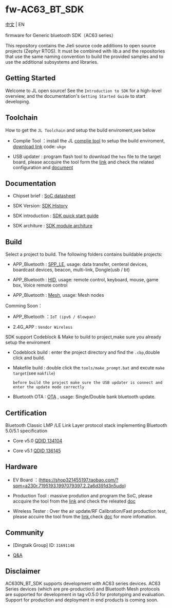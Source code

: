 # fw-AC63_BT_SDK

[中文](./README.md) | EN

firmware for Generic bluetooth SDK（AC63 series）

This repository contains the Jieli source code additions to open
source projects (Zephyr RTOS).
It must be combined with lib.a and the repositories that use the same
naming convention to build the provided samples and to use the additional
subsystems and libraries.

Getting Started
------------

Welcome to JL open source! See the `Introduction to SDK` for a high-level overview,
and the documentation's `Getting Started Guide` to start developing.

Toolchain
------------

How to get the `JL Toolchain` and setup the build enviroment,see below

* Complie Tool ：install the JL [complie tool](./doc/toolchain_guide.pdf) to setup the build enviroment, [download link](https://pan.baidu.com/s/1f5pK7ZaBNnvbflD-7R22zA) code: `ukgx`

* USB updater : program flash tool to download the `hex` file to the target board, please accquire the tool form the [link](https://item.taobao.com/item.htm?spm=a1z10.1-c-s.w4004-22883854875.5.504d246bXKwyeH&id=620295020803) and check the related configuration and [document](.doc/stuff/ISD_CONFIG.INI配置文件说明.pdf)


Documentation
------------

* Chipset brief : [SoC datasheet](./doc)

* SDK Version: [SDK History](doc/AC630N_bt_data_transfer_sdk_发布版本信息.pdf)

* SDK introduction : [SDK quick start guide](./doc/AC630N_bt_data_transfer_sdk_EN.pdf)

* SDK architure : [SDK module architure ](./doc/architure)

Build
-------------
Select a project to build. The following folders contains buildable projects:

* APP_Bluetooth : [SPP_LE](./apps/spp_and_le), usage: data transfer, centeral devices, boardcast devices, beacon, multi-link, Dongle(usb / bt)

* APP_Bluetooth : [HID](./apps/hid), usage: remote control, keyboard, mouse, game box, Voice remote control

* APP_Bluetooth : [Mesh](./apps/mesh), usage: Mesh nodes

Comming Soon：

* APP_Bluetooth ：`IoT (ipv6 / 6lowpan)`

* 2.4G_APP : `Vendor Wireless`

SDK support Codeblock & Make to build to project,make sure you already setup the enviroment

* Codeblock build : enter the project directory and find the `.cbp`,double click and build.

* Makefile build : double click the `tools/make_prompt.bat` and excute `make target`(see `makfile`)

  `before build the project make sure the USB updater is connect and enter the update mode correctly`

* Bluetooth OTA : [OTA](./doc/固件升级介绍.md) , usage: Single/Double bank bluetooth update.

Certification
-------------

Bluetooth Classic LMP /LE Link Layer protocol stack implementing Bluetooth 5.0/5.1 specification

* Core v5.0 [QDID 134104](https://launchstudio.bluetooth.com/ListingDetails/88799)

* Core v5.1 [QDID 136145](https://launchstudio.bluetooth.com/ListingDetails/91371)


Hardware
-------------

* EV Board ：(https://shop321455197.taobao.com/?spm=a230r.7195193.1997079397.2.2a6d391d3n5udo)

* Production Tool : massive prodution and program the SoC, please accquire the tool from the [link](https://item.taobao.com/item.htm?spm=a1z10.1-c-s.w4004-22883854875.8.504d246bXKwyeH&id=620941819219) and check the releated [doc](./doc/stuff/烧写器使用说明文档.pdf)

* Wireless Tester : Over the air update/RF Calibration/Fast production test, please accuire the tool from the [link](https://item.taobao.com/item.htm?spm=a1z10.1-c-s.w4004-22883854875.10.504d246bXKwyeH&id=620942507511),check [doc](./doc/stuff/AC690x_1T2测试盒使用说明.pdf) for more infomation.


Community
--------------

* [Dingtalk Group] ID: `31691148`

* [Q&A](./doc/stuff/AC630X软件问题整理.pdf)

Disclaimer
------------

AC630N_BT_SDK supports development with AC63 series devices.
AC63 Series devices (which are pre-production) and Bluetooth Mesh protocols are supported for development in tag v0.5.0 for prototyping and evaluation.
Support for production and deployment in end products is coming soon.
